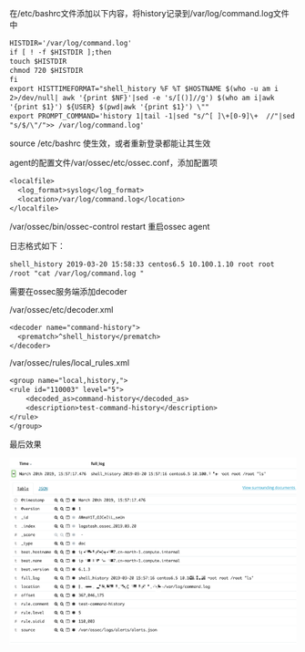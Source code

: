 在/etc/bashrc文件添加以下内容，将history记录到/var/log/command.log文件中

```
HISTDIR='/var/log/command.log'
if [ ! -f $HISTDIR ];then
touch $HISTDIR
chmod 720 $HISTDIR
fi
export HISTTIMEFORMAT="shell_history %F %T $HOSTNAME $(who -u am i 2>/dev/null| awk '{print $NF}'|sed -e 's/[()]//g') $(who am i|awk '{print $1}') ${USER} $(pwd|awk '{print $1}') \""
export PROMPT_COMMAND='history 1|tail -1|sed "s/^[ ]\+[0-9]\+  //"|sed "s/$/\"/">> /var/log/command.log'
```

source /etc/bashrc  使生效，或者重新登录都能让其生效

agent的配置文件/var/ossec/etc/ossec.conf，添加配置项

```
<localfile>
  <log_format>syslog</log_format>
  <location>/var/log/command.log</location>
</localfile>
```

/var/ossec/bin/ossec-control restart    重启ossec agent

日志格式如下：

```
shell_history 2019-03-20 15:58:33 centos6.5 10.100.1.10 root root /root "cat /var/log/command.log "
```

需要在ossec服务端添加decoder

/var/ossec/etc/decoder.xml

```
<decoder name="command-history">
  <prematch>^shell_history</prematch>
</decoder>
```

/var/ossec/rules/local\_rules.xml

```
<group name="local,history,">
<rule id="110003" level="5">
    <decoded_as>command-history</decoded_as>
    <description>test-command-history</description>
</rule>
</group>
```

最后效果   

![](/assets/shell-command-history.png)

